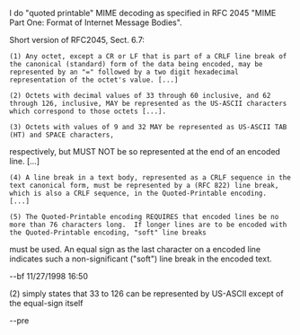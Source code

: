 I do "quoted printable" MIME decoding as specified in RFC 2045 "MIME Part One: Format of Internet Message Bodies".

Short version of RFC2045, Sect. 6.7:

	(1) Any octet, except a CR or LF that is part of a CRLF line break of the canonical (standard) form of the data being encoded, may be represented by an "=" followed by a two digit hexadecimal representation of the octet's value. [...]

	(2) Octets with decimal values of 33 through 60 inclusive, and 62 through 126, inclusive, MAY be represented as the US-ASCII characters which correspond to those octets [...].

	(3) Octets with values of 9 and 32 MAY be represented as US-ASCII TAB (HT) and SPACE characters,
 respectively, but MUST NOT be so represented at the end of an encoded line.  [...]

	(4) A line break in a text body, represented as a CRLF sequence in the text canonical form, must be represented by a (RFC 822) line break, which is also a CRLF sequence, in the Quoted-Printable encoding.  [...]

	(5) The Quoted-Printable encoding REQUIRES that encoded lines be no more than 76 characters long.  If longer lines are to be encoded with the Quoted-Printable encoding, "soft" line breaks
 must be used.  An equal sign as the last character on a encoded line indicates such a non-significant ("soft") line break in the encoded text.

--bf 11/27/1998 16:50

(2) simply states that 33 to 126 can be represented by US-ASCII except of the equal-sign itself

--pre